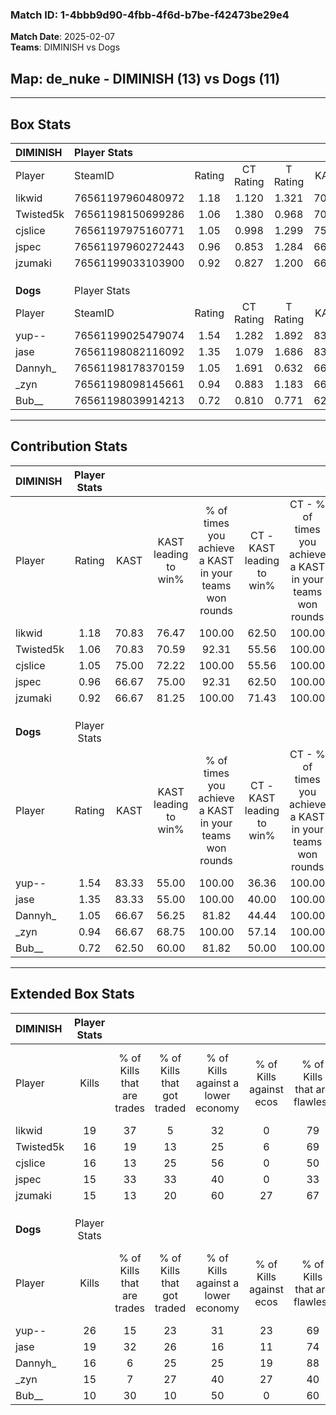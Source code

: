 ### Match ID: 1-4bbb9d90-4fbb-4f6d-b7be-f42473be29e4  
**Match Date**: 2025-02-07  
**Teams**: DIMINISH vs Dogs  

## **Map**: de_nuke - DIMINISH (13) vs Dogs (11)  
---  

## Box Stats  

| **DIMINISH** | Player Stats      |        |           |          |       |      |       |         |        |      |     |
| :- | :- | :-: | :-: | :-: | :-: | :-: | :-: | :-: | :-: | :-: | :-: |
| Player       | SteamID           | Rating | CT Rating | T Rating | KAST  | ADR  | Kills | Assists | Deaths | K/D  | HS% |
| likwid       | 76561197960480972 |  1.18  |   1.120   |  1.321   | 70.83 | 66.2 |  19   |    3    |   14   | 1.36 | 10  |
| Twisted5k    | 76561198150699286 |  1.06  |   1.380   |  0.968   | 70.83 | 66.4 |  16   |    6    |   15   | 1.07 | 50  |
| cjslice      | 76561197975160771 |  1.05  |   0.998   |  1.299   | 75.00 | 79.3 |  16   |    7    |   19   | 0.84 | 56  |
| jspec        | 76561197960272443 |  0.96  |   0.853   |  1.284   | 66.67 | 83.2 |  15   |    6    |   19   | 0.79 | 26  |
| jzumaki      | 76561199033103900 |  0.92  |   0.827   |  1.200   | 66.67 | 71.6 |  15   |    7    |   19   | 0.79 | 46  |
|              |                   |        |           |          |       |      |       |         |        |      |     |
|              |                   |        |           |          |       |      |       |         |        |      |     |
|              |                   |        |           |          |       |      |       |         |        |      |     |
| **Dogs**     | Player Stats      |        |           |          |       |      |       |         |        |      |     |
| Player       | SteamID           | Rating | CT Rating | T Rating | KAST  | ADR  | Kills | Assists | Deaths | K/D  | HS% |
| yup--        | 76561199025479074 |  1.54  |   1.282   |  1.892   | 83.33 | 88.5 |  26   |    2    |   16   | 1.63 | 50  |
| jase         | 76561198082116092 |  1.35  |   1.079   |  1.686   | 83.33 | 90.0 |  19   |   10    |   15   | 1.27 | 42  |
| Dannyh_      | 76561198178370159 |  1.05  |   1.691   |  0.632   | 66.67 | 84.0 |  16   |    8    |   17   | 0.94 | 50  |
| _zyn         | 76561198098145661 |  0.94  |   0.883   |  1.183   | 66.67 | 63.4 |  15   |    2    |   16   | 0.94 | 73  |
| Bub__        | 76561198039914213 |  0.72  |   0.810   |  0.771   | 62.50 | 59.1 |  10   |    7    |   17   | 0.59 | 50  |
---  

## Contribution Stats  

| **DIMINISH** | Player Stats |       |                      |                                                        |                           |                                                             |                          |                                                            |
| :- | :-: | :-: | :-: | :-: | :-: | :-: | :-: | :-: |
| Player       |    Rating    | KAST  | KAST leading to win% | % of times you achieve a KAST in your teams won rounds | CT - KAST leading to win% | CT - % of times you achieve a KAST in your teams won rounds | T - KAST leading to win% | T - % of times you achieve a KAST in your teams won rounds |
| likwid       |     1.18     | 70.83 |        76.47         |                         100.00                         |           62.50           |                           100.00                            |          88.89           |                           100.00                           |
| Twisted5k    |     1.06     | 70.83 |        70.59         |                         92.31                          |           55.56           |                           100.00                            |          87.50           |                           87.50                            |
| cjslice      |     1.05     | 75.00 |        72.22         |                         100.00                         |           55.56           |                           100.00                            |          88.89           |                           100.00                           |
| jspec        |     0.96     | 66.67 |        75.00         |                         92.31                          |           62.50           |                           100.00                            |          87.50           |                           87.50                            |
| jzumaki      |     0.92     | 66.67 |        81.25         |                         100.00                         |           71.43           |                           100.00                            |          88.89           |                           100.00                           |
|              |              |       |                      |                                                        |                           |                                                             |                          |                                                            |
|              |              |       |                      |                                                        |                           |                                                             |                          |                                                            |
|              |              |       |                      |                                                        |                           |                                                             |                          |                                                            |
| **Dogs**     | Player Stats |       |                      |                                                        |                           |                                                             |                          |                                                            |
| Player       |    Rating    | KAST  | KAST leading to win% | % of times you achieve a KAST in your teams won rounds | CT - KAST leading to win% | CT - % of times you achieve a KAST in your teams won rounds | T - KAST leading to win% | T - % of times you achieve a KAST in your teams won rounds |
| yup--        |     1.54     | 83.33 |        55.00         |                         100.00                         |           36.36           |                           100.00                            |          77.78           |                           100.00                           |
| jase         |     1.35     | 83.33 |        55.00         |                         100.00                         |           40.00           |                           100.00                            |          70.00           |                           100.00                           |
| Dannyh_      |     1.05     | 66.67 |        56.25         |                         81.82                          |           44.44           |                           100.00                            |          71.43           |                           71.43                            |
| _zyn         |     0.94     | 66.67 |        68.75         |                         100.00                         |           57.14           |                           100.00                            |          77.78           |                           100.00                           |
| Bub__        |     0.72     | 62.50 |        60.00         |                         81.82                          |           50.00           |                           100.00                            |          71.43           |                           71.43                            |
---  

## Extended Box Stats  

| **DIMINISH** | Player Stats |                            |                            |                                    |                         |                              |                                 |        |                             |                                     |                          |                               |                            |
| :- | :-: | :-: | :-: | :-: | :-: | :-: | :-: | :-: | :-: | :-: | :-: | :-: | :-: |
| Player       |    Kills     | % of Kills that are trades | % of Kills that got traded | % of Kills against a lower economy | % of Kills against ecos | % of Kills that are flawless | % of Kills that are close duels | Deaths | % of Deaths that get traded | % of Deaths against a lower economy | % of Deaths against ecos | % of Deaths that are flawless | % of Deaths that are close |
| likwid       |      19      |             37             |             5              |                 32                 |            0            |              79              |                0                |   14   |             14              |                 14                  |            0             |              71               |             0              |
| Twisted5k    |      16      |             19             |             13             |                 25                 |            6            |              69              |                0                |   15   |             33              |                 20                  |            0             |              67               |             0              |
| cjslice      |      16      |             13             |             25             |                 56                 |            0            |              50              |               25                |   19   |             21              |                 26                  |            0             |              79               |             0              |
| jspec        |      15      |             33             |             33             |                 40                 |            0            |              33              |               13                |   19   |             26              |                 16                  |            0             |              58               |             16             |
| jzumaki      |      15      |             13             |             20             |                 60                 |           27            |              67              |                7                |   19   |             21              |                 21                  |            0             |              63               |             11             |
|              |              |                            |                            |                                    |                         |                              |                                 |        |                             |                                     |                          |                               |                            |
|              |              |                            |                            |                                    |                         |                              |                                 |        |                             |                                     |                          |                               |                            |
|              |              |                            |                            |                                    |                         |                              |                                 |        |                             |                                     |                          |                               |                            |
| **Dogs**     | Player Stats |                            |                            |                                    |                         |                              |                                 |        |                             |                                     |                          |                               |                            |
| Player       |    Kills     | % of Kills that are trades | % of Kills that got traded | % of Kills against a lower economy | % of Kills against ecos | % of Kills that are flawless | % of Kills that are close duels | Deaths | % of Deaths that get traded | % of Deaths against a lower economy | % of Deaths against ecos | % of Deaths that are flawless | % of Deaths that are close |
| yup--        |      26      |             15             |             23             |                 31                 |           23            |              69              |                8                |   16   |             13              |                 19                  |            0             |              63               |             0              |
| jase         |      19      |             32             |             26             |                 16                 |           11            |              74              |                5                |   15   |              7              |                 13                  |            0             |              53               |             7              |
| Dannyh_      |      16      |             6              |             25             |                 25                 |           19            |              88              |                0                |   17   |             29              |                 18                  |            0             |              47               |             12             |
| _zyn         |      15      |             7              |             27             |                 40                 |           27            |              40              |                0                |   16   |             25              |                 13                  |            0             |              81               |             6              |
| Bub__        |      10      |             30             |             10             |                 50                 |            0            |              60              |               20                |   17   |             18              |                 18                  |            6             |              59               |             18             |
